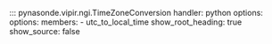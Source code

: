 <!-- 
Author(s): Shibaji Chakraborty

Disclaimer:
pynasonde is under the MIT license found in the root directory LICENSE.md 
Everyone is permitted to copy and distribute verbatim copies of this license 
document.

This version of the MIT Public License incorporates the terms
and conditions of MIT General Public License.
-->

::: pynasonde.vipir.ngi.TimeZoneConversion
        handler: python
        options:
        options:
            members:
                - utc_to_local_time
        show_root_heading: true
        show_source: false
